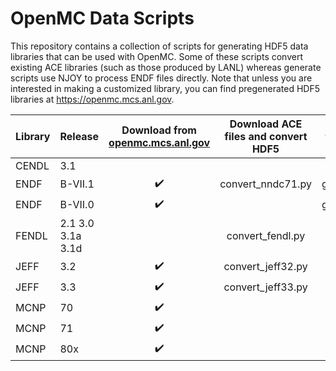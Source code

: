 # OpenMC Data Scripts

This repository contains a collection of scripts for generating HDF5 data
libraries that can be used with OpenMC. Some of these scripts convert existing
ACE libraries (such as those produced by LANL) whereas generate scripts use NJOY to
process ENDF files directly. Note that unless you are interested in making a
customized library, you can find pregenerated HDF5 libraries at
https://openmc.mcs.anl.gov.


| Library | Release | Download from [openmc.mcs.anl.gov](https://openmc.mcs.anl.gov/) | Download ACE files and convert HDF5 | Download ENDF files and generate HDF5 | Convert local ACE files |
|-|-|:-:|:-:|:-:|:-:|
| CENDL | 3.1 |  |  | generate_cendl.py |  |
| ENDF | B-VII.1 | :heavy_check_mark: | convert_nndc71.py | generate_endf71.py |  |
| ENDF | B-VII.0 | :heavy_check_mark: |  | generate_endf80.py |  |
| FENDL | 2.1 3.0 3.1a 3.1d |  | convert_fendl.py |  |  |
| JEFF | 3.2 | :heavy_check_mark: | convert_jeff32.py |  |  |
| JEFF | 3.3 | :heavy_check_mark: | convert_jeff33.py |  |  |
| MCNP | 70 | :heavy_check_mark: |  |  | convert_mcnp70.py |
| MCNP | 71 | :heavy_check_mark: |  |  | convert_mcnp71.py |
| MCNP | 80x | :heavy_check_mark: |  |  | convert_lib80x.py |